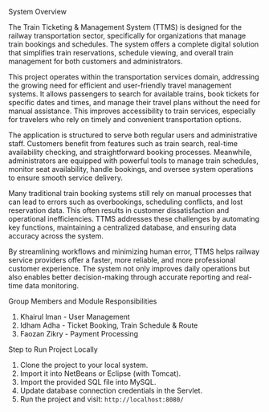 System Overview

The Train Ticketing & Management System (TTMS) is designed for the railway transportation sector, specifically for organizations that manage train bookings and schedules. The system offers a complete digital solution that simplifies train reservations, schedule viewing, and overall train management for both customers and administrators.

This project operates within the transportation services domain, addressing the growing need for efficient and user-friendly travel management systems. It allows passengers to search for available trains, book tickets for specific dates and times, and manage their travel plans without the need for manual assistance. This improves accessibility to train services, especially for travelers who rely on timely and convenient transportation options.

The application is structured to serve both regular users and administrative staff. Customers benefit from features such as train search, real-time availability checking, and straightforward booking processes. Meanwhile, administrators are equipped with powerful tools to manage train schedules, monitor seat availability, handle bookings, and oversee system operations to ensure smooth service delivery.

Many traditional train booking systems still rely on manual processes that can lead to errors such as overbookings, scheduling conflicts, and lost reservation data. This often results in customer dissatisfaction and operational inefficiencies. TTMS addresses these challenges by automating key functions, maintaining a centralized database, and ensuring data accuracy across the system.

By streamlining workflows and minimizing human error, TTMS helps railway service providers offer a faster, more reliable, and more professional customer experience. The system not only improves daily operations but also enables better decision-making through accurate reporting and real-time data monitoring.

Group Members and Module Responsibilities

1. Khairul Iman - User Management
2. Idham Adha - Ticket Booking, Train Schedule & Route
3. Faozan Zikry - Payment Processing

Step to Run Project Locally

1. Clone the project to your local system. 
2. Import it into NetBeans or Eclipse (with Tomcat). 
3. Import the provided SQL file into MySQL. 
4. Update database connection credentials in the Servlet. 
5. Run the project and visit: `http://localhost:8080/`



